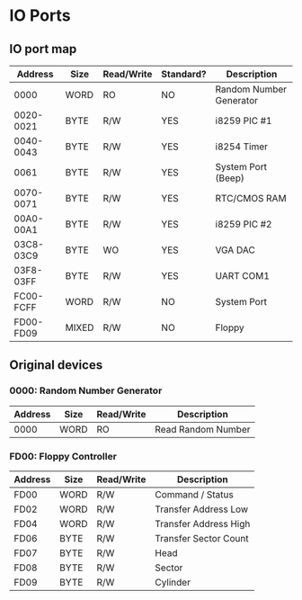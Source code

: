# IO Ports

## IO port map

|Address|Size|Read/Write|Standard?|Description|
|-|-|-|-|-|
|0000|WORD|RO|NO|Random Number Generator|
|0020-0021|BYTE|R/W|YES|i8259 PIC #1|
|0040-0043|BYTE|R/W|YES|i8254 Timer|
|0061|BYTE|R/W|YES|System Port (Beep)|
|0070-0071|BYTE|R/W|YES|RTC/CMOS RAM|
|00A0-00A1|BYTE|R/W|YES|i8259 PIC #2|
|03C8-03C9|BYTE|WO|YES|VGA DAC|
|03F8-03FF|BYTE|R/W|YES|UART COM1|
|FC00-FCFF|WORD|R/W|NO|System Port|
|FD00-FD09|MIXED|R/W|NO|Floppy|

## Original devices

### 0000: Random Number Generator

|Address|Size|Read/Write|Description|
|-|-|-|-|
|0000|WORD|RO|Read Random Number|

### FD00: Floppy Controller

|Address|Size|Read/Write|Description|
|-|-|-|-|
|FD00|WORD|R/W|Command / Status|
|FD02|WORD|R/W|Transfer Address Low|
|FD04|WORD|R/W|Transfer Address High|
|FD06|BYTE|R/W|Transfer Sector Count|
|FD07|BYTE|R/W|Head|
|FD08|BYTE|R/W|Sector|
|FD09|BYTE|R/W|Cylinder|
